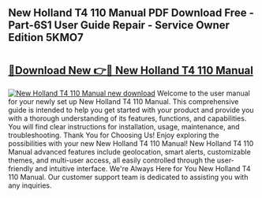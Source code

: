 ## New Holland T4 110 Manual PDF Download Free - Part-6S1 User Guide Repair - Service Owner Edition 5KMO7

# <h2><a href="http://bc8574.oget.top/?id=New+Holland+T4+110+Manual">🔗Download New 👉🔴 New Holland T4 110 Manual</a></h2>

[![New Holland T4 110 Manual new download](https://i.imgur.com/5g1atiW.png)](http://bc8574.oget.top/?id=New+Holland+T4+110+Manual)
Welcome to the user manual for your newly set up New Holland T4 110 Manual. This comprehensive guide is intended to help you get started with your product and provide you with a thorough understanding of its features, functions, and capabilities. You will find clear instructions for installation, usage, maintenance, and troubleshooting. Thank You for Choosing Us! Enjoy exploring the possibilities with your new New Holland T4 110 Manual! New Holland T4 110 Manual advanced features include geolocation, smart alerts, customizable themes, and multi-user access, all easily controlled through the user-friendly and intuitive interface. We're Always Here for You New Holland T4 110 Manual. Our customer support team is dedicated to assisting you with any inquiries.
